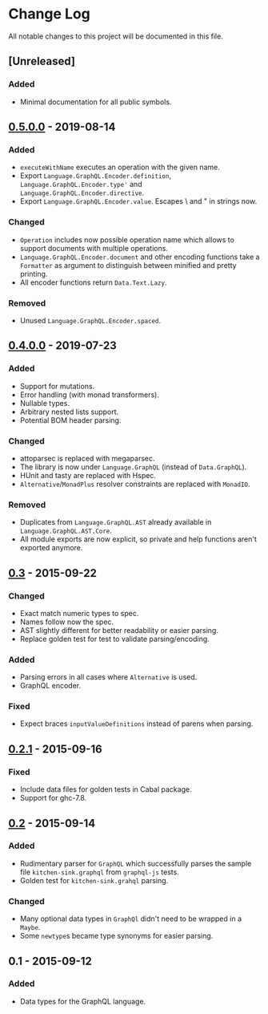# Change Log
All notable changes to this project will be documented in this file.

## [Unreleased]
### Added
- Minimal documentation for all public symbols.

## [0.5.0.0] - 2019-08-14
### Added
- `executeWithName` executes an operation with the given name.
- Export `Language.GraphQL.Encoder.definition`,
  `Language.GraphQL.Encoder.type'` and `Language.GraphQL.Encoder.directive`.
- Export `Language.GraphQL.Encoder.value`. Escapes \ and " in strings now.

### Changed
- `Operation` includes now possible operation name which allows to support
  documents with multiple operations.
- `Language.GraphQL.Encoder.document` and other encoding functions take a
  `Formatter` as argument to distinguish between minified and pretty printing.
- All encoder functions return `Data.Text.Lazy`.

### Removed
- Unused `Language.GraphQL.Encoder.spaced`.

## [0.4.0.0] - 2019-07-23
### Added
- Support for mutations.
- Error handling (with monad transformers).
- Nullable types.
- Arbitrary nested lists support.
- Potential BOM header parsing.

### Changed
- attoparsec is replaced with megaparsec.
- The library is now under `Language.GraphQL` (instead of `Data.GraphQL`).
- HUnit and tasty are replaced with Hspec.
- `Alternative`/`MonadPlus` resolver constraints are replaced with `MonadIO`.

### Removed
- Duplicates from `Language.GraphQL.AST` already available in
  `Language.GraphQL.AST.Core`.
- All module exports are now explicit, so private and help functions aren't
  exported anymore.

## [0.3] - 2015-09-22
### Changed
- Exact match numeric types to spec.
- Names follow now the spec.
- AST slightly different for better readability or easier parsing.
- Replace golden test for test to validate parsing/encoding.

### Added
- Parsing errors in all cases where `Alternative` is used.
- GraphQL encoder.

### Fixed
- Expect braces `inputValueDefinitions` instead of parens when parsing.

## [0.2.1] - 2015-09-16
### Fixed
- Include data files for golden tests in Cabal package.
- Support for ghc-7.8.

## [0.2] - 2015-09-14
### Added
- Rudimentary parser for `GraphQL` which successfully parses the sample file
  `kitchen-sink.graphql` from `graphql-js` tests.
- Golden test for `kitchen-sink.grahql` parsing.
### Changed
- Many optional data types in `GraphQl` didn't need to be wrapped in a `Maybe`.
- Some `newtype`s became type synonyms for easier parsing.

## 0.1 - 2015-09-12
### Added
- Data types for the GraphQL language.

[0.5.0.0]: https://github.com/caraus-ecms/graphql/compare/v0.4.0.0...v0.5.0.0
[0.4.0.0]: https://github.com/caraus-ecms/graphql/compare/v0.3...v0.4.0.0
[0.3]: https://github.com/caraus-ecms/graphql/compare/v0.2.1...v0.3
[0.2.1]: https://github.com/caraus-ecms/graphql/compare/v0.2...v0.2.1
[0.2]: https://github.com/caraus-ecms/graphql/compare/v0.1...v0.2
